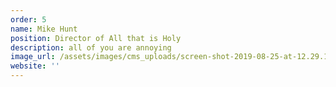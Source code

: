 ```yaml
---
order: 5
name: Mike Hunt
position: Director of All that is Holy
description: all of you are annoying
image_url: /assets/images/cms_uploads/screen-shot-2019-08-25-at-12.29.18-am.png
website: ''
---
```


